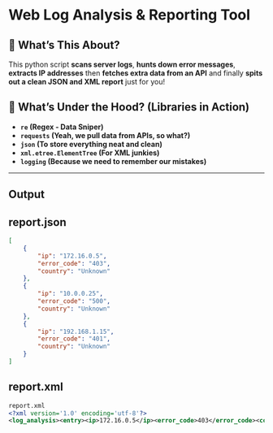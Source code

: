 # Web Log Analysis & Reporting Tool  

## 📌 What’s This About?
This python script **scans server logs**, **hunts down error messages**, **extracts IP addresses** then **fetches extra data from an API** and finally **spits out a clean JSON and XML report** just for you!  

## 📌 What’s Under the Hood? (Libraries in Action)
+ **`re` (Regex - Data Sniper)**  
+ **`requests` (Yeah, we pull data from APIs, so what?)**  
+ **`json` (To store everything neat and clean)**  
+ **`xml.etree.ElementTree` (For XML junkies)**  
+ **`logging` (Because we need to remember our mistakes)**

---

## Output
## report.json
```json
[
    {
        "ip": "172.16.0.5",
        "error_code": "403",
        "country": "Unknown"
    },
    {
        "ip": "10.0.0.25",
        "error_code": "500",
        "country": "Unknown"
    },
    {
        "ip": "192.168.1.15",
        "error_code": "401",
        "country": "Unknown"
    }
]
```
## report.xml
```xml
report.xml    
<?xml version='1.0' encoding='utf-8'?>
<log_analysis><entry><ip>172.16.0.5</ip><error_code>403</error_code><country>Unknown</country></entry><entry><ip>10.0.0.25</ip><error_code>500</error_code><country>Unknown</country></entry><entry><ip>192.168.1.15</ip><error_code>401</error_code><country>Unknown</country></entry></log_analysis>                                        
```
